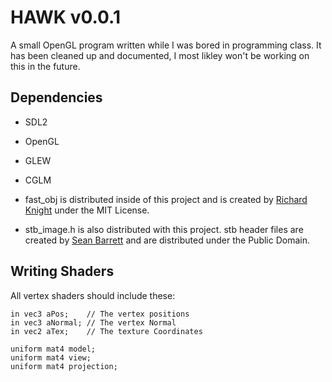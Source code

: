 # HAWK v0.0.1

A small OpenGL program written while I was bored in programming class. It has been cleaned up and documented, I most likley won't be working on this in the future.

## Dependencies

+ SDL2
+ OpenGL
+ GLEW
+ CGLM

+ fast\_obj is distributed inside of this project and is created by 
  [Richard Knight](https://github.com/thisistherk/) under the 
  MIT License. 

+ stb\_image.h is also distributed with this project. stb header 
  files are created by [Sean Barrett](https://github.com/nothings) 
  and are distributed under the Public Domain.

## Writing Shaders

All vertex shaders should include these:

```
in vec3 aPos;    // The vertex positions
in vec3 aNormal; // The vertex Normal
in vec2 aTex;    // The texture Coordinates

uniform mat4 model;
uniform mat4 view;
uniform mat4 projection; 
```
